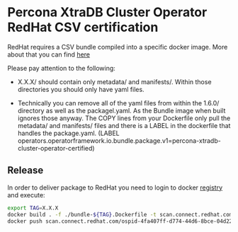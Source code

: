 # Percona XtraDB Cluster Operator RedHat CSV certification

RedHat requires a CSV bundle compiled into a specific docker image.
More about that you can find [here](https://redhat-connect.gitbook.io/certified-operator-guide/appendix/bundle-maintenance-after-migration)

Please pay attention to the following:
- X.X.X/ should contain only metadata/ and manifests/. Within those directories you should only have yaml files.

- Technically you can remove all of the yaml files from within the 1.6.0/ directory as well as the packagel.yaml. As the Bundle image when built ignores those anyway. The COPY lines from your Dockerfile only pull the metadata/ and manifests/ files and there is a LABEL in the dockerfile that handles the package.yaml. (LABEL operators.operatorframework.io.bundle.package.v1=percona-xtradb-cluster-operator-certified)

## Release
In order to deliver package to RedHat you need to login to docker [registry](https://connect.redhat.com/project/5878701/images/upload-image) and execute:

```bash
export TAG=X.X.X
docker build . -f ./bundle-${TAG}.Dockerfile -t scan.connect.redhat.com/ospid-4fa407ff-d774-44d6-8bce-04d22fd5d59c/percona-xtradb-cluster-operator-certified-bundle:${TAG}
docker push scan.connect.redhat.com/ospid-4fa407ff-d774-44d6-8bce-04d22fd5d59c/percona-xtradb-cluster-operator-certified-bundle:${TAG}
```
